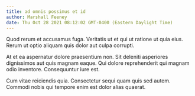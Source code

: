 ```yaml
---
title: ad omnis possimus et id
author: Marshall Feeney
date: Thu Oct 28 2021 08:12:02 GMT-0400 (Eastern Daylight Time)
---
```

Quod rerum et accusamus fuga. Veritatis ut et qui ut ratione ut quia eius. Rerum ut optio aliquam quis dolor aut culpa corrupti.

 At et ea aspernatur dolore praesentium non. Sit deleniti asperiores dignissimos aut quis magnam eaque. Qui dolore reprehenderit qui magnam odio inventore. Consequuntur iure est.

 Cum vitae reiciendis quia. Consectetur sequi quam quis sed autem. Commodi nobis qui tempore enim est dolor alias quaerat.